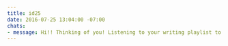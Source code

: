 ```yaml
---
title: id25
date: 2016-07-25 13:04:00 -07:00
chats:
- message: Hi!! Thinking of you! Listening to your writing playlist to write
---
```


